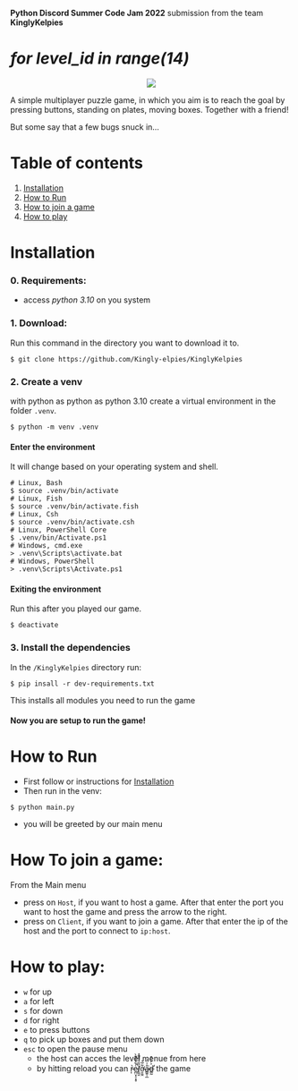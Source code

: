 **Python Discord Summer Code Jam 2022** submission from the team **KinglyKelpies**
# *for level_id in range(14)*
<p align="center">
    <img src="https://user-images.githubusercontent.com/62175543/182180722-6496cbdc-d033-41fd-ae5c-936ad99b635b.gif">
</p

A simple multiplayer puzzle game, 
in which you aim is to reach the goal by pressing buttons, standing on plates, moving boxes.
Together with a friend!

But some say that a few bugs snuck in...

# Table of contents
1. [Installation](https://github.com/Kingly-elpies/KinglyKelpies/blob/read-me-update/README.md#installation)
2. [How to Run](https://github.com/Kingly-elpies/KinglyKelpies/blob/read-me-update/README.md#how-to-run)
3. [How to join a game](https://github.com/Kingly-elpies/KinglyKelpies/blob/read-me-update/README.md#how-to-join-a-game)
4. [How to play](https://github.com/Kingly-elpies/KinglyKelpies/blob/read-me-update/README.md#how-to-play)


# Installation
### 0. Requirements:
   - access *python 3.10* on you system

### 1. Download:
   Run this command in the directory you want to download it to.
   ```shell
   $ git clone https://github.com/Kingly-elpies/KinglyKelpies
   ```
 
### 2. Create a venv
  with python as python as python 3.10 create a virtual environment in the folder `.venv`.
  ```shell
  $ python -m venv .venv
  ```

  #### Enter the environment
  It will change based on your operating system and shell.
  ```shell
  # Linux, Bash
  $ source .venv/bin/activate
  # Linux, Fish
  $ source .venv/bin/activate.fish
  # Linux, Csh
  $ source .venv/bin/activate.csh
  # Linux, PowerShell Core
  $ .venv/bin/Activate.ps1
  # Windows, cmd.exe
  > .venv\Scripts\activate.bat
  # Windows, PowerShell
  > .venv\Scripts\Activate.ps1
  ```

  #### Exiting the environment 
  Run this after you played our game.
  ```shell
  $ deactivate
  ```

### 3. Install the dependencies
  In the `/KinglyKelpies` directory run:
  ```shell
  $ pip insall -r dev-requirements.txt
  ```
  This installs all modules you need to run the game

#### Now you are setup to run the game!
  
# How to Run
  - First follow or instructions for [Installation](https://github.com/Kingly-elpies/KinglyKelpies/edit/read-me-update/README.md#installation)
  - Then run in the venv:
  ```shell
  $ python main.py
  ```  
  - you will be greeted by our main menu
  
# How To join a game:
From the Main menu
- press on `Host`, if you want to host a game. After that enter the port you want to host the game and press the arrow to the right.
- press on `Client`, if you want to join a game. After that enter the ip of the host and the port to connect to `ip:host`.

# How to play:
   - `w` for up   
   - `a` for left
   - `s` for down  
   - `d` for right
   - `e` to press buttons
   - `q` to pick up boxes and put them down
   - `esc` to open the pause menu
      - the host can acces the level menue from here
      - by hitting reload you can r̵͎̀e̷̪̤̟̠͓̥͑͋̓́͊̀̚ḻ̸̰̯̏̑͛̂̎̄̽͘ơ̶̮̼̯͋̅͛å̴͇͍̩̲̍̈́͘d̶͇̰͐̓͑͒̕ the game
